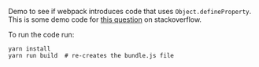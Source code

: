 Demo to see if webpack introduces code that uses `Object.defineProperty`. 
This is some demo code for [this question](http://stackoverflow.com/questions/41247876/webpack-and-ie8) on stackoverflow.

To run the code run:

```
yarn install
yarn run build  # re-creates the bundle.js file
```